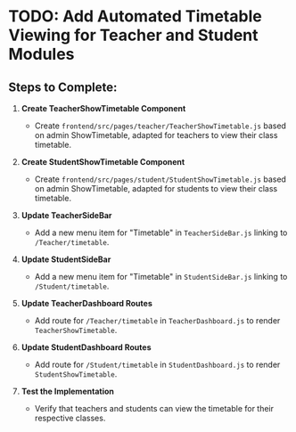 # TODO: Add Automated Timetable Viewing for Teacher and Student Modules

## Steps to Complete:

1. **Create TeacherShowTimetable Component**
   - Create `frontend/src/pages/teacher/TeacherShowTimetable.js` based on admin ShowTimetable, adapted for teachers to view their class timetable.

2. **Create StudentShowTimetable Component**
   - Create `frontend/src/pages/student/StudentShowTimetable.js` based on admin ShowTimetable, adapted for students to view their class timetable.

3. **Update TeacherSideBar**
   - Add a new menu item for "Timetable" in `TeacherSideBar.js` linking to `/Teacher/timetable`.

4. **Update StudentSideBar**
   - Add a new menu item for "Timetable" in `StudentSideBar.js` linking to `/Student/timetable`.

5. **Update TeacherDashboard Routes**
   - Add route for `/Teacher/timetable` in `TeacherDashboard.js` to render `TeacherShowTimetable`.

6. **Update StudentDashboard Routes**
   - Add route for `/Student/timetable` in `StudentDashboard.js` to render `StudentShowTimetable`.

7. **Test the Implementation**
   - Verify that teachers and students can view the timetable for their respective classes.
